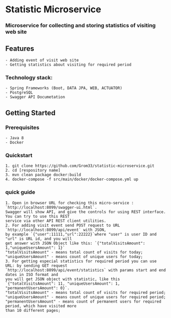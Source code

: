 # **Statistic Microservice**
    
### Microservice for collecting and storing statistics of visiting web site
## Features
    - Adding event of visit web site
    - Getting statistics about visiting for required period
    
### Technology stack:
    - Spring Frameworks (Boot, DATA JPA, WEB, ACTUATOR)
    - PostgreSQL
    - Swagger API Documetation  
 ## Getting Started

### Prerequisites
    - Java 8
    - Docker 
### Quickstart
    1. git clone https://github.com/Grom33/statistic-microservice.git 
    2. cd [respository name]
    3. mvn clean package docker:build
    4. docker-compose -f src/main/docker/docker-compose.yml up
###  quick guide 
    1. Open in browser URL for checking this micro-service : `http://localhost:8099/swagger-ui.html`. 
    Swagger will show API, and give the controls for using REST interface. You can try to use this REST 
    service via other API REST client utilities. 
    2. For adding visit event send POST request to URL `http://localhost:8099/api/event` with JSON, 
    by example `{"user":11111,"url":22222}`where "user" is user ID and "url" is URL id, and you will 
    get answer with JSON Object like this: `{"totalVisitsAmount": 1,"uniqueUsersAmount": 1}`  
    "totalVisitsAmount" - means total count of visits for today; 
    "uniqueUsersAmount" - means count of unique users for today;
    3. For getting especial statistics for required period you can use URL: by sending GET request 
    `http://localhost:8099/api/event/statistics` with params start and end dates in ISO format and 
    you will get JSON object with statistic, like this 
    `{"totalVisitsAmount": 11, "uniqueUsersAmount": 1, "permanentUsersAmount": 0}`. 
    "totalVisitsAmount" - means total count of visits for required period;
    "uniqueUsersAmount" - means count of unique users for required period;
    "permanentUsersAmount" - means count of permanent users for required period, which have visited more 
    than 10 different pages;
 
